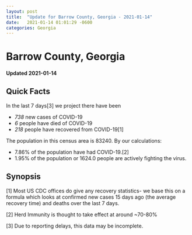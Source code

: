 ```yaml
---
layout: post
title:  "Update for Barrow County, Georgia - 2021-01-14"
date:   2021-01-14 01:01:29 -0600
categories: Georgia
---
```


# Barrow County, Georgia
#### Updated 2021-01-14

## Quick Facts

In the last 7 days[3] we project there have been
- *738* new cases of COVID-19
- *6* people have died of COVID-19
- *218* people have recovered from COVID-19[1]

The population in this census area is 83240. By our calculations:
- 7.86% of the population have had COVID-19.[2]
- 1.95% of the population or 1624.0 people are actively fighting the virus.

## Synopsis




[1] Most US CDC offices do give any recovery statistics- we base this on a formula which looks at confirmed new cases
15 days ago (the average recovery time) and deaths over the last 7 days.

[2] Herd Immunity is thought to take effect at around ~70-80%

[3] Due to reporting delays, this data may be incomplete.
 
    
